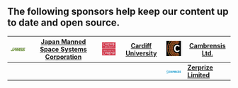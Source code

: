 ## The following sponsors help keep our content up to date and open source.
| ![JAMSS](https://github.com/functionalresonance/.github/blob/main/images/JAMSS_logo.png) | **[Japan Manned Space Systems Corporation](https://www.jamss.co.jp/en/)** | ![Cardiff University](https://github.com/functionalresonance/.github/blob/main/images/Cardiff_uni_logo.png) | **[Cardiff University](https://www.cardiff.ac.uk/)** | ![Cambrensis](https://github.com/functionalresonance/.github/blob/main/images/Cambrensis_logo.png) | **[Cambrensis Ltd.](https://www.linkedin.com/company/cambrensis-ltd-/about/)** |
| --- | --- | --- | --- | --- | --- | 
| | | | | ![Zerprize](https://github.com/functionalresonance/.github/blob/main/images/Zerprize_logo.png) | **[Zerprize Limited](https://zerprize.co.nz)** |
